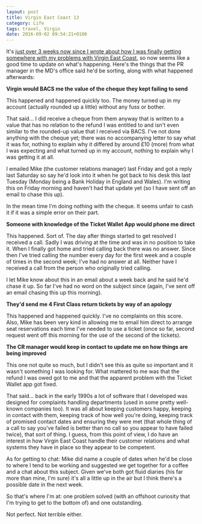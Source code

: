 ```yaml
---
layout: post
title: Virgin East Coast 13
category: Life
tags: travel, Virgin
date: 2016-09-02 09:54:21+0100
---
```


It's
[just over 3 weeks now since I wrote about how I was finally getting somewhere with my problems with Virgin East Coast](/2016/08/10/virgin_east_coast_12.html),
so now seems like a good time to update on what's happening. Here's the
things that the PR manager in the MD's office said he'd be sorting, along
with what happened afterwards:

__Virgin would BACS me the value of the cheque they kept failing to send__

This happened and happened quickly too. The money turned up in my account
(actually rounded up a little) without any fuss or bother.

That said... I did receive a cheque from them anyway that is written to a
value that has no relation to the refund I was entitled to and isn't even
similar to the rounded-up value that I received via BACS. I've not done
anything with the cheque yet; there was no accompanying letter to say what
it was for, nothing to explain why it differed by around £10 (more) from
what I was expecting and what turned up in my account, nothing to explain
why I was getting it at all.

I emailed Mike (the customer relations manager) last Friday and got a reply
last Saturday so say he'd look into it when he got back to his desk this
last Tuesday (Monday being a Bank Holiday in England and Wales). I'm writing
this on Friday morning and haven't had that update yet (so I have sent off
an email to chase this up).

In the mean time I'm doing nothing with the cheque. It seems unfair to cash
it if it was a simple error on their part.

__Someone with knowledge of the Ticket Wallet App would phone me direct__

This happened. Sort of. The day after things started to get resolved I
received a call. Sadly I was driving at the time and was in no position to
take it. When I finally got home and tried calling back there was no answer.
Since then I've tried calling the number every day for the first week and a
couple of times in the second week; I've had no answer at all. Neither have
I received a call from the person who originally tried calling.

I let Mike know about this in an email about a week back and he said he'd
chase it up. So far I've had no word on the subject since (again, I've sent
off an email chasing this up this morning).

__They'd send me 4 First Class return tickets by way of an apology__

This happened and happened quickly. I've no complaints on this score. Also,
Mike has been very kind in allowing me to email him direct to arrange seat
reservations each time I've needed to use a ticket (once so far, second
request went off this morning for the use of the second of the tickets).

__The CR manager would keep in contact to update me on how things are being
improved__

This one not quite so much, but I didn't see this as quite so important and
it wasn't something I was looking for. What mattered to me was that the
refund I was owed got to me and that the apparent problem with the Ticket
Wallet app got fixed.

That said... back in the early 1990s a lot of software that I developed was
designed for complaints handling departments (used in some pretty well-known
companies too). It was all about keeping customers happy, keeping in contact
with them, keeping track of how well you're doing, keeping track of promised
contact dates and ensuring they were met (that whole thing of a call to say
you've failed is better than no call so you appear to have failed twice),
that sort of thing. I guess, from this point of view, I do have an interest
in how Virgin East Coast handle their customer relations and what systems
they have in place so they appear to be competent.

As for getting to chat: Mike did name a couple of dates when he'd be close
to where I tend to be working and suggested we get together for a coffee and
a chat about this subject. Given we've both got fluid diaries (his far more
than mine, I'm sure) it's all a little up in the air but I think there's a
possible date in the next week.

So that's where I'm at: one problem solved (with an offshoot curiosity that
I'm trying to get to the bottom of) and one outstanding.

Not perfect. Not terrible either.

[//]: # (2016-09-02-virgin_east_coast_13.md ends here)
